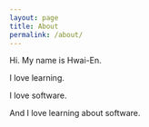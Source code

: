 ```yaml
---
layout: page
title: About
permalink: /about/
---
```


Hi. My name is Hwai-En.

I love learning.

I love software.

And I love learning about software.
